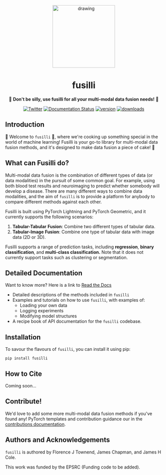 <div align="center">

<img src="docs/pink_pasta_logo.png" alt="drawing" width="200"/>

# fusilli 

🌸 **Don't be silly, use fusilli for all your multi-modal data fusion needs!** 🌸

[![Twitter](https://img.shields.io/badge/Twitter-1DA1F2?style=for-the-badge&logo=twitter&logoColor=white)](https://twitter.com/florencetownend)
[![Documentation Status](https://readthedocs.org/projects/fusilli/badge/?version=latest)](https://fusilli.readthedocs.io/en/latest/?badge=latest)
[![version](https://img.shields.io/pypi/v/fusilli)](https://pypi.org/project/fusilli/)
[![downloads](https://img.shields.io/pypi/dm/fusilli)](https://pypi.org/project/fusilli/)

</div>

## Introduction

🍝 Welcome to `fusilli` 🍝, where we're cooking up something special in the world of machine learning! Fusilli is your
go-to
library for multi-modal data fusion methods, and it's designed to make data fusion a piece of cake! 🍰

## What can Fusilli do?

Multi-modal data fusion is the combination of different types of data (or data modalities) in the pursuit of some common
goal. For example, using both blood test results and neuroimaging to predict whether somebody will develop a disease.
There are many different ways to combine data modalities, and the aim of `fusilli` is to provide a platform for
anybody to compare different methods against each other.

Fusilli is built using PyTorch Lightning and PyTorch Geometric, and it currently supports the following scenarios:

1. **Tabular-Tabular** **Fusion**: Combine two different types of tabular data.
2. **Tabular-Image** **Fusion**: Combine one type of tabular data with image data (2D or 3D).

Fusilli supports a range of prediction tasks, including **regression**, **binary classification**, and **multi-class
classification.**
Note that it does not currently support tasks such as clustering or segmentation.

## Detailed Documentation

Want to know more? Here is a link to [Read the Docs](https://fusilli.readthedocs.io/en/latest/)

- Detailed descriptions of the methods included in `fusilli`
- Examples and tutorials on how to use `fusilli`, with examples of:
    - Loading your own data
    - Logging experiments
    - Modifying model structures
- A recipe book of API documentation for the `fusilli` codebase.

## Installation

To savour the flavours of `fusilli`, you can install it using pip:

```
pip install fusilli
```

## How to Cite

Coming soon...

## Contribute!

We'd love to add some more multi-modal data fusion methods if you've found any! PyTorch templates and contribution guidance our in the [contributions documentation](https://fusilli.readthedocs.io/en/latest/contributing_examples/).

## Authors and Acknowledgements

`fusilli` is authored by Florence J Townend, James Chapman, and James H Cole.

This work was funded by the EPSRC (Funding code to be added).


